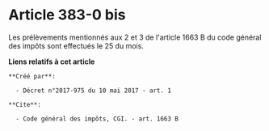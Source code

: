 # Article 383-0 bis

Les prélèvements mentionnés aux 
2 et 3 de l'article 1663 B du code général des impôts
sont effectués le 25 du mois.

**Liens relatifs à cet article**

	**Créé par**:

	  - Décret n°2017-975 du 10 mai 2017 - art. 1

	**Cite**:

	  - Code général des impôts, CGI. - art. 1663 B
